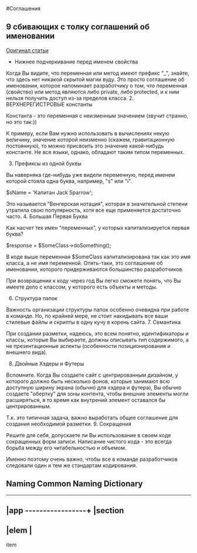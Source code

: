 #Соглашения 

## 9 сбивающих с толку соглашений об именовании
[Оригинал статьи](http://www.codeharmony.ru/materials/69)

*  Нижнее подчеркивание перед именем свойства

Когда Вы видите, что переменная или метод имеют префикс "_", знайте, что здесь нет никакой скрытой магии вуду. Это просто соглашение об именовании, которое напоминает разработчику о том, что переменная (свойство) или метод являются либо private, либо protected, и к ним нельзя получить доступ из-за пределов класса.
2. ВЕРХНЕРЕГИСТРОВЫЕ константы

Константа - это переменная с неизменным значением (звучит странно, но это так:))

К примеру, если Вам нужно использовать в вычислениях некую величину, значение которой неизменно (скажем, гравитационную постоянную), то можно присвоить это значение какой-нибудь константе. Не все языки, однако, обладают таким типом переменных.

3. Префиксы из одной буквы

Вы наверняка где-нибудь уже видели переменную, перед именем которой стояла одна буква, например, "s" или "i".

$sName = 'Капитан Jack Sparrow';

Это называется "Венгерская нотация", которая в значительной степени утратила свою популярность, хотя все еще применяется достаточно часто.
4. Большая Первая Буква

Как насчет тех имен "переменных", у которых капитализируется первая буква?

$response = $SomeClass->doSomething();

В коде выше переменная $SomeClass капитализирована так как это имя класса, а не имя переменной. Опять-таки, это соглашение об именовании, которого придерживаются большинство разработчиков.

При возвращении к коду через год Вы легко сможете понять, что Вы имеете дело с классом, у которого есть объекты и методы.

6. Структура папок

Важность организации структуры папок особенно очевидна при работе в команде. Но, по крайней мере, не стоит накидывать все ваши стилевые файлы и скрипты в одну кучу в корень сайта.
7. Семантика

При создании разметки, надеюсь, это всем понятно, идентификаторы и классы, которые Вы выбираете, должны описывать тип содержимого, а не презентационные аспекты (особенности позиционирования и внешнего вида). 

8. Двойные Хэдеры и Футеры

Вспомните. Когда Вы создаете сайт с центрированным дизайном, у которого должно быть несколько фонов, которые занимают всю доступную ширину экрана (обычно для хэдера и футера), Вы обычно создаете "обертку" для зоны контента, чтобы внешние элементы могли расширяться, в то время как внутрений элемент оставался бы центрированным.

Т.к. это типичная задача, важно выработать общее соглашение для создания необходимой разметки.
9. Сокращения

Решите для себя, допускаете ли Вы использование в своем коде сокращенных форм записи. Написание чистого кода - это всегда борьба между его читабельностью и объемом.

Именно поэтому очень важно, чтобы все в команде разработчиков следовали один и тем же стандартам кодирования.

## Naming Common Naming Dictionary
_________________
|app 
-----------------+
|section
---------------
|elem |
------------------
item